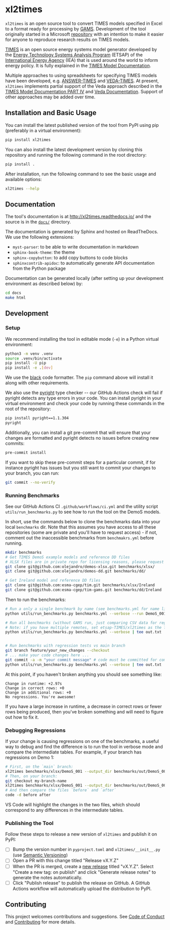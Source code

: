 # xl2times

`xl2times` is an open source tool to convert TIMES models specified in Excel to a format ready for processing by [GAMS](https://www.gams.com/).
Development of the tool originally started in a Microsoft [repository](https://github.com/microsoft/times-excel-reader) with an intention to make it easier for anyone to reproduce research results on TIMES models.

[TIMES](https://github.com/etsap-TIMES/TIMES_model) is an open source energy systems model generator developed by the [Energy Technology Systems Analysis Program](https://iea-etsap.org/) (ETSAP) of the [International Energy Agency](https://www.iea.org/) (IEA) that is used around the world to inform energy policy.
It is fully explained in the [TIMES Model Documentation](https://iea-etsap.org/index.php/documentation).

Multiple approaches to using spreadsheets for specifying TIMES models have been developed, e.g. [ANSWER-TIMES](https://iea-etsap.org/index.php/etsap-tools/data-handling-shells/answer) and [VEDA-TIMES](https://iea-etsap.org/index.php/etsap-tools/data-handling-shells/veda).
At present, `xl2times` implements partial support of the Veda approach described in the [TIMES Model Documentation PART IV](https://iea-etsap.org/docs/Documentation_for_the_TIMES_Model-Part-IV.pdf) and [Veda Documentation](https://veda-documentation.readthedocs.io/en/latest/pages/VedaTags.html).
Support of other approaches may be added over time.

## Installation and Basic Usage

You can install the latest published version of the tool from PyPI using pip (preferably in a virtual environment):
```bash
pip install xl2times
```

You can also install the latest development version by cloning this repository and running the following command in the root directory:
```bash
pip install .
```

After installation, run the following command to see the basic usage and available options:
```bash
xl2times --help
```

## Documentation

The tool's documentation is at http://xl2times.readthedocs.io/ and the source is in the [`docs/`](https://github.com/etsap-TIMES/xl2times/blob/main/docs) directory.

The documentation is generated by Sphinx and hosted on ReadTheDocs. We use the following extensions:
- `myst-parser`: to be able to write documentation in markdown
- `sphinx-book-theme`: the theme
- `sphinx-copybutton`: to add copy buttons to code blocks
- `sphinxcontrib-apidoc`: to automatically generate API documentation from the Python package

Documentation can be generated locally (after setting up your development environment as described below) by:
```bash
cd docs
make html
```

## Development

### Setup

We recommend installing the tool in editable mode (`-e`) in a Python virtual environment:
```bash
python3 -m venv .venv
source .venv/bin/activate
pip install -U pip
pip install -e .[dev]
```

We use the [black](https://pypi.org/project/black/) code formatter. The `pip` command above will install it along with other requirements.

We also use the [pyright](https://github.com/microsoft/pyright/) type checker -- our GitHub Actions check will fail if pyright detects any type errors in your code. You can install pyright in your virtual environment and check your code by running these commands in the root of the repository:
```bash
pip install pyright==1.1.304
pyright
```
Additionally, you can install a git pre-commit that will ensure that your changes are formatted and pyright detects no issues before creating new commits:
```bash
pre-commit install
```
If you want to skip these pre-commit steps for a particular commit, if for instance pyright has issues but you still want to commit your changes to your branch, you can run:
```bash
git commit --no-verify
```

### Running Benchmarks

See our GitHub Actions CI `.github/workflows/ci.yml` and the utility script `utils/run_benchmarks.py` to see how to run the tool on the DemoS models.

In short, use the commands below to clone the benchmarks data into your local `benchmarks` dir.
Note that this assumes you have access to all these repositories (some are private and
you'll have to request access) - if not, comment out the inaccessible benchmarks from `benchmakrs.yml` before running.

```bash
mkdir benchmarks
# Get TIMES DemoS example models and reference DD files
# XLSX files are in private repo for licensing reasons, please request access or replace with your own files distributed with Veda.
git clone git@github.com:olejandro/demos-xlsx.git benchmarks/xlsx/
git clone git@github.com:olejandro/demos-dd.git benchmarks/dd/

# Get Ireland model and reference DD files
git clone git@github.com:esma-cgep/tim.git benchmarks/xlsx/Ireland
git clone git@github.com:esma-cgep/tim-gams.git benchmarks/dd/Ireland
```
Then to run the benchmarks:
```bash
# Run a only a single benchmark by name (see benchmarks.yml for name list)
python utils/run_benchmarks.py benchmarks.yml --verbose --run DemoS_001-all | tee out.txt

# Run all benchmarks (without GAMS run, just comparing CSV data for regressions)
# Note: if you have multiple remotes, set etsap-TIMES/xl2times as the first one, as it is used for speed/correctness comparisons.
python utils/run_benchmarks.py benchmarks.yml --verbose | tee out.txt


# Run benchmarks with regression tests vs main branch
git branch feature/your_new_changes --checkout
# ... make your code changes here ...
git commit -a -m "your commit message" # code must be committed for comparison to `main` branch to run.
python utils/run_benchmarks.py benchmarks.yml --verbose | tee out.txt
```
At this point, if you haven't broken anything you should see something like:
```
Change in runtime: +2.97s
Change in correct rows: +0
Change in additional rows: +0
No regressions. You're awesome!
```
If you have a large increase in runtime, a decrease in correct rows or fewer rows being produced, then you've broken something and will need to figure out how to fix it.

### Debugging Regressions

If your change is causing regressions on one of the benchmarks, a useful way to debug and find the difference is to run the tool in verbose mode and compare the intermediate tables. For example, if your branch has regressions on Demo 1:
```bash
# First, on the `main` branch:
xl2times benchmarks/xlsx/DemoS_001 --output_dir benchmarks/out/DemoS_001-all --ground_truth_dir benchmarks/csv/DemoS_001-all --verbose > before 2>&1
# Then, on your branch:
git checkout my-branch-name
xl2times benchmarks/xlsx/DemoS_001 --output_dir benchmarks/out/DemoS_001-all --ground_truth_dir benchmarks/csv/DemoS_001-all --verbose > after 2>&1
# And then compare the files `before` and `after`
code -d before after
```
VS Code will highlight the changes in the two files, which should correspond to any differences in the intermediate tables.

### Publishing the Tool

Follow these steps to release a new version of `xl2times` and publish it on PyPI:
- [ ] Bump the version number in `pyproject.toml` and `xl2times/__init__.py` (use [Semantic Versioning](https://semver.org/))
- [ ] Open a PR with this change titled "Release vX.Y.Z"
- [ ] When the PR is merged, create a [new release](https://github.com/etsap-TIMES/xl2times/releases/new) titled "vX.Y.Z". Select "Create a new tag: on publish" and click "Generate release notes" to generate the notes automatically.
- [ ] Click "Publish release" to publish the release on GitHub. A GitHub Actions workflow will automatically upload the distribution to PyPI.

## Contributing

This project welcomes contributions and suggestions. See [Code of Conduct](https://github.com/etsap-TIMES/xl2times/blob/main/CODE_OF_CONDUCT.md) and [Contributing](https://github.com/etsap-TIMES/xl2times/blob/main/CONTRIBUTING.md) for more details.

